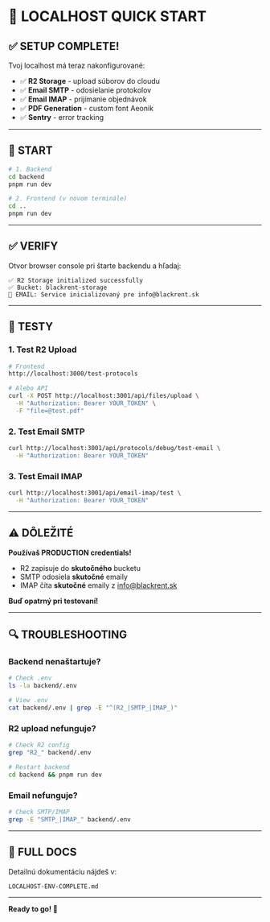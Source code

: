 # 🚀 LOCALHOST QUICK START

## ✅ SETUP COMPLETE!

Tvoj localhost má teraz nakonfigurované:
- ✅ **R2 Storage** - upload súborov do cloudu
- ✅ **Email SMTP** - odosielanie protokolov
- ✅ **Email IMAP** - prijímanie objednávok
- ✅ **PDF Generation** - custom font Aeonik
- ✅ **Sentry** - error tracking

---

## 🏃 START

```bash
# 1. Backend
cd backend
pnpm run dev

# 2. Frontend (v novom terminále)
cd ..
pnpm run dev
```

---

## ✅ VERIFY

Otvor browser console pri štarte backendu a hľadaj:

```
✅ R2 Storage initialized successfully
✅ Bucket: blackrent-storage
📧 EMAIL: Service inicializovaný pre info@blackrent.sk
```

---

## 🧪 TESTY

### 1. Test R2 Upload
```bash
# Frontend
http://localhost:3000/test-protocols

# Alebo API
curl -X POST http://localhost:3001/api/files/upload \
  -H "Authorization: Bearer YOUR_TOKEN" \
  -F "file=@test.pdf"
```

### 2. Test Email SMTP
```bash
curl http://localhost:3001/api/protocols/debug/test-email \
  -H "Authorization: Bearer YOUR_TOKEN"
```

### 3. Test Email IMAP
```bash
curl http://localhost:3001/api/email-imap/test \
  -H "Authorization: Bearer YOUR_TOKEN"
```

---

## ⚠️ DÔLEŽITÉ

**Používaš PRODUCTION credentials!**
- R2 zapisuje do **skutočného** bucketu
- SMTP odosiela **skutočné** emaily
- IMAP číta **skutočné** emaily z info@blackrent.sk

**Buď opatrný pri testovaní!**

---

## 🔍 TROUBLESHOOTING

### Backend nenaštartuje?
```bash
# Check .env
ls -la backend/.env

# View .env
cat backend/.env | grep -E "^(R2_|SMTP_|IMAP_)"
```

### R2 upload nefunguje?
```bash
# Check R2 config
grep "R2_" backend/.env

# Restart backend
cd backend && pnpm run dev
```

### Email nefunguje?
```bash
# Check SMTP/IMAP
grep -E "SMTP_|IMAP_" backend/.env
```

---

## 📖 FULL DOCS

Detailnú dokumentáciu nájdeš v:
```
LOCALHOST-ENV-COMPLETE.md
```

---

**Ready to go! 🚀**
